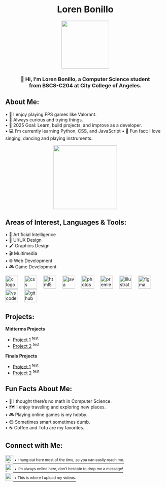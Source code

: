 <h1 align="center">Loren Bonillo </h1>

<div align="center">
  <img height="150" src="https://www.facebook.com/photo?fbid=24835015166115831&set=a.136990169678340"  />
</div>

<h3 align="center">
👋 Hi, I’m Loren Bonillo, a Computer Science student<br> from BSCS-C204 at City College of Angeles.
</h3>

<h2 align="left">About Me:</h2>

<p align="left">
• 🎨 I enjoy playing FPS games like Valorant.<br>
• 🌱 Always curious and trying things.<br>
• 🥅 2025 Goal: Learn, build projects, and improve as a developer.<br>
• 💻 I’m currently learning Python, CSS, and JavaScript
• 🎉 Fun fact: I love singing, dancing and playing instruments.
</p>

<div align="center">
  <img height="200" src="https://pbs.twimg.com/profile_banners/1136522348993974274/1735935173/1500x500"  />
</div>

<h2 align="left">Areas of Interest, Languages & Tools:</h2>

<p align="left">
• 🤖 Artificial Intelligence<br>
• 🎨 UI/UX Design<br>
• 🖌️ Graphics Design<br>
• 🎬 Multimedia<br>
• 🌐 Web Development<br>
• 🎮 Game Development
</p>

<div align="left">
  <img src="https://cdn.simpleicons.org/c/A8B9CC" height="40" alt="c logo"  />
  <img width="12" />
  <img src="https://cdn.jsdelivr.net/gh/devicons/devicon/icons/css3/css3-original.svg" height="40" alt="css logo"  />
  <img width="12" />
  <img src="https://cdn.jsdelivr.net/gh/devicons/devicon/icons/html5/html5-original.svg" height="40" alt="html5 logo"  />
  <img width="12" />
  <img src="https://cdn.jsdelivr.net/gh/devicons/devicon/icons/java/java-original.svg" height="40" alt="java logo"  />
  <img width="12" />
  <img src="https://cdn.jsdelivr.net/gh/devicons/devicon/icons/photoshop/photoshop-plain.svg" height="40" alt="photoshop logo"  />
  <img width="12" />
  <img src="https://cdn.jsdelivr.net/gh/devicons/devicon/icons/premierepro/premierepro-plain.svg" height="40" alt="premierepro logo"  />
  <img width="12" />
  <img src="https://cdn.jsdelivr.net/gh/devicons/devicon/icons/illustrator/illustrator-plain.svg" height="40" alt="illustrator logo"  />
  <img width="12" />
  <img src="https://cdn.jsdelivr.net/gh/devicons/devicon/icons/figma/figma-original.svg" height="40" alt="figma logo"  />
  <img width="12" />
  <img src="https://cdn.jsdelivr.net/gh/devicons/devicon/icons/vscode/vscode-original.svg" height="40" alt="vscode logo"  />
  <img width="12" />
  <img src="https://cdn.jsdelivr.net/gh/devicons/devicon/icons/github/github-original.svg" height="40" alt="github logo"  />
</div>

<h2 align="left">Projects:</h2>

**Midterms Projects**  
- [Project 1](#) <sup>test</sup>  
- [Project 2](#) <sup>test</sup>  

**Finals Projects**  
- [Project 1](#) <sup>test</sup>  
- [Project 2](#) <sup>test</sup>  

  
<h2 align="left">Fun Facts About Me:</h2>

<p align="left">
• 🤯 I thought there’s no math in Computer Science. <br>
• 🗺️ I enjoy traveling and exploring new places.  <br>
• 🎮 Playing online games is my hobby.  <br>
• 😌 Sometimes smart sometimes dumb.  <br>
• ☕ Coffee and Tofu are my favorites.  <br>
</p>

<h2 align="left">Connect with Me:</h2>

<div align="left">
  <a href="https://discordapp.com/users/578812855193960452" target="_blank">
    <img src="https://cdn.simpleicons.org/discord/5865F2" width="25" height="25" alt="discord logo"  />
    <sup>• I hang out here most of the time, so you can easily reach me.</sup>
  </a><br> 

  <a href="https://www.facebook.com/angelesge11" target="_blank">
    <img src="https://cdn.simpleicons.org/facebook/1877F2" width="25" height="25" alt="facebook logo"  />
    <sup>• I’m always online here, don’t hesitate to drop me a message!</sup>
  </a><br>

  <a href="https://www.youtube.com/@gabzumii/videos" target="_blank">
    <img src="https://cdn.simpleicons.org/youtube/FF0000" width="25" height="25" alt="youtube logo"  />
    <sup>• This is where I upload my videos.</sup>
  </a>
</div>
